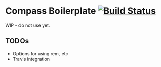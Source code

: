 Compass Boilerplate [![Build Status](https://travis-ci.org/sir-dunxalot/compass-boilerplate.svg?branch=master)](https://travis-ci.org/sir-dunxalot/compass-boilerplate)
======

WIP - do not use yet.

TODOs
------

- Options for using rem, etc
- Travis integration
